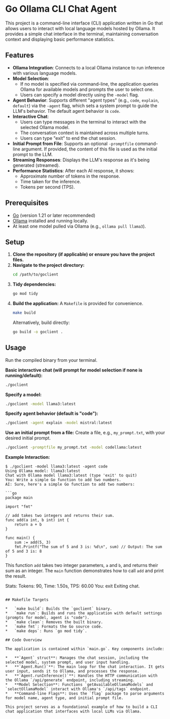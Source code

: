 # Go Ollama CLI Chat Agent

This project is a command-line interface (CLI) application written in Go that allows users to interact with local language models hosted by Ollama. It provides a simple chat interface in the terminal, maintaining conversation context and displaying basic performance statistics.

## Features

*   **Ollama Integration**: Connects to a local Ollama instance to run inference with various language models.
*   **Model Selection**:
    *   If no model is specified via command-line, the application queries Ollama for available models and prompts the user to select one.
    *   Users can specify a model directly using the `-model` flag.
*   **Agent Behavior**: Supports different "agent types" (e.g., `code`, `explain`, `default`) via the `-agent` flag, which sets a system prompt to guide the LLM's behavior. The default agent behavior is `code`.
*   **Interactive Chat**:
    *   Users can type messages in the terminal to interact with the selected Ollama model.
    *   The conversation context is maintained across multiple turns.
    *   Users can type "exit" to end the chat session.
*   **Initial Prompt from File**: Supports an optional `-promptfile` command-line argument. If provided, the content of this file is used as the initial prompt to the LLM.
*   **Streaming Responses**: Displays the LLM's response as it's being generated (streamed).
*   **Performance Statistics**: After each AI response, it shows:
    *   Approximate number of tokens in the response.
    *   Time taken for the inference.
    *   Tokens per second (TPS).

## Prerequisites

*   [Go](https://go.dev/) (version 1.21 or later recommended)
*   [Ollama](https://ollama.com/) installed and running locally.
*   At least one model pulled via Ollama (e.g., `ollama pull llama3`).

## Setup

1.  **Clone the repository (if applicable) or ensure you have the project files.**
2.  **Navigate to the project directory:**
    ```bash
    cd /path/to/goclient 
    ```
3.  **Tidy dependencies:**
    ```bash
    go mod tidy
    ```
4.  **Build the application:**
    A `Makefile` is provided for convenience.
    ```bash
    make build
    ```
    Alternatively, build directly:
    ```bash
    go build -o goclient .
    ```

## Usage

Run the compiled binary from your terminal.

**Basic interactive chat (will prompt for model selection if none is running/default):**
```bash
./goclient
```

**Specify a model:**
```bash
./goclient -model llama3:latest
```

**Specify agent behavior (default is "code"):**
```bash
./goclient -agent explain -model mistral:latest
```

**Use an initial prompt from a file:**
Create a file, e.g., `my_prompt.txt`, with your desired initial prompt.
```bash
./goclient -promptfile my_prompt.txt -model codellama:latest
```

**Example Interaction:**
```
$ ./goclient -model llama3:latest -agent code
Using Ollama model: llama3:latest
Chat with Ollama model llama3:latest (type 'exit' to quit)
You: Write a simple Go function to add two numbers.
AI: Sure, here's a simple Go function to add two numbers:

```go
package main

import "fmt"

// add takes two integers and returns their sum.
func add(a int, b int) int {
	return a + b
}

func main() {
	sum := add(5, 3)
	fmt.Printf("The sum of 5 and 3 is: %d\n", sum) // Output: The sum of 5 and 3 is: 8
}
```
This function `add` takes two integer parameters, `a` and `b`, and returns their sum as an integer. The `main` function demonstrates how to call `add` and print the result.

Stats: Tokens: 90, Time: 1.50s, TPS: 60.00
You: exit
Exiting chat.
```

## Makefile Targets

*   `make build`: Builds the `goclient` binary.
*   `make run`: Builds and runs the application with default settings (prompts for model, agent is "code").
*   `make clean`: Removes the built binary.
*   `make fmt`: Formats the Go source code.
*   `make deps`: Runs `go mod tidy`.

## Code Overview

The application is contained within `main.go`. Key components include:

*   **`Agent` struct**: Manages the chat session, including the selected model, system prompt, and user input handling.
*   **`Agent.Run()`**: The main loop for the chat interaction. It gets user input, sends it to Ollama, and processes the response.
*   **`Agent.runInference()`**: Handles the HTTP communication with the Ollama `/api/generate` endpoint, including streaming.
*   **Model Selection**: Functions `getAvailableOllamaModels` and `selectOllamaModel` interact with Ollama's `/api/tags` endpoint.
*   **Command-line Flags**: Uses the `flag` package to parse arguments for model name, agent type, and initial prompt file.

This project serves as a foundational example of how to build a CLI chat application that interfaces with local LLMs via Ollama.


